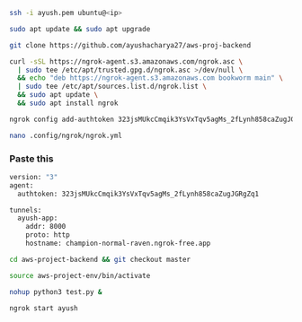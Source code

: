 ```bash
ssh -i ayush.pem ubuntu@<ip>
```
```bash
sudo apt update && sudo apt upgrade
```

```bash 
git clone https://github.com/ayushacharya27/aws-proj-backend
```

```bash
curl -sSL https://ngrok-agent.s3.amazonaws.com/ngrok.asc \
  | sudo tee /etc/apt/trusted.gpg.d/ngrok.asc >/dev/null \
  && echo "deb https://ngrok-agent.s3.amazonaws.com bookworm main" \
  | sudo tee /etc/apt/sources.list.d/ngrok.list \
  && sudo apt update \
  && sudo apt install ngrok
```

```bash
ngrok config add-authtoken 323jsMUkcCmqik3YsVxTqv5agMs_2fLynh858caZugJGRgZq1
```

```bash
nano .config/ngrok/ngrok.yml
```

### Paste this
```bash
version: "3"
agent:
  authtoken: 323jsMUkcCmqik3YsVxTqv5agMs_2fLynh858caZugJGRgZq1

tunnels:
  ayush-app:
    addr: 8000
    proto: http
    hostname: champion-normal-raven.ngrok-free.app
```

```bash
cd aws-project-backend && git checkout master
```

```bash
source aws-project-env/bin/activate
```

```bash
nohup python3 test.py &
```

```bash 
ngrok start ayush
```

